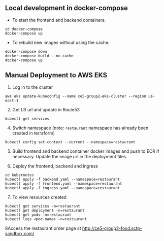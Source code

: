 ## Local development in docker-compose

- To start the frontend and backend containers.

```
cd docker-compose
docker-compose up
```

- To rebuild new images without using the cache.

```
docker-compose down
docker-compose build --no-cache
docker-compose up
```



## Manual Deployment to AWS EKS

1. Log in to the cluster

```
aws eks update-kubeconfig --name ce5-group2-eks-cluster --region us-east-1
```

2. Get LB url and update in Route53

```
kubectl get services 
```

4. Switch namespace (note: `restaurant` namespace has already been created in terraform)

```
kubectl config set-context --current --namespace=restaurant
```

5. Build frontend and backend container docker images and push to ECR if necessary. Update the image url in the deployment files.

6. Deploy the frontend, backend and ingress

```
cd kubernetes
kubectl apply -f backend.yaml --namespace=restaurant
kubectl apply -f frontend.yaml --namespace=restaurant
kubectl apply -f ingress.yaml --namespace=restaurant
```

7. To view resources created  
```
kubectl get services -n=restaurant 
kubectl get deployment -n=restaurant 
kubectl get pods -n=restaurant
kubectl logs <pod-name> -n=restaurant 
```

8Access the restaurant order page at http://ce5-group2-food.sctp-sandbox.com/